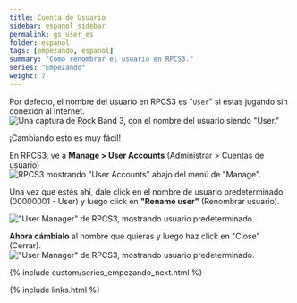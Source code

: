 ```yaml
---
title: Cuenta de Usuario
sidebar: espanol_sidebar
permalink: gs_user_es
folder: espanol
tags: [empezando, espanol]
summary: "Como renombrar el usuario en RPCS3."
series: "Empezando"
weight: 7
---
```


Por defecto, el nombre del usuario en RPCS3 es "`User`" si estas jugando sin conexión al Internet.  
![Una captura de Rock Band 3, con el nombre del usuario siendo "User."](https://rb3pc.milohax.org/images/conf/rb3useres.png "Rock Band 3: User")

¡Cambiando esto es muy fácil!

En RPCS3, ve a **Manage > User Accounts** (Administrar > Cuentas de usuario)  
![RPCS3 mostrando "User Accounts" abajo del menú de "Manage".](https://rb3pc.milohax.org/images/conf/rpcs3user.png "RPCS3: User Accounts")

Una vez que estés ahí, dale click en el nombre de usuario predeterminado (00000001 - User) y luego click en **"Rename user"** (Renombrar usuario).

!["User Manager" de RPCS3, mostrando usuario predeterminado.](https://rb3pc.milohax.org/images/conf/rpcs3rename.png "RPCS3: User Accounts")

**Ahora cámbialo** al nombre que quieras y luego haz click en "Close" (Cerrar).  
!["User Manager" de RPCS3, mostrando usuario predeterminado.](https://rb3pc.milohax.org/images/conf/rpcs3namepanel.png "RPCS3: Rename User")

{% include custom/series_empezando_next.html %}

{% include links.html %}